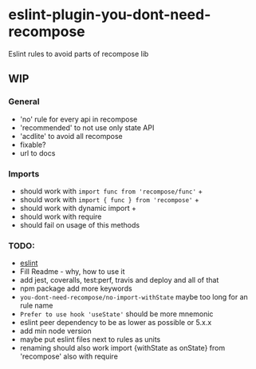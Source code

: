# eslint-plugin-you-dont-need-recompose

Eslint rules to avoid parts of recompose lib

## WIP

### General

- 'no' rule for every api in recompose
- 'recommended' to not use only state API
- 'acdlite' to avoid all recompose
- fixable?
- url to docs

### Imports

- should work with `import func from 'recompose/func'` +
- should work with `import { func } from 'recompose'` +
- should work with dynamic import +
- should work with require
- should fail on usage of this methods

### TODO:

- [eslint](https://eslint.org/docs/developer-guide/working-with-rules)
- Fill Readme - why, how to use it
- add jest, coveralls, test:perf, travis and deploy and all of that
- npm package add more keywords
- `you-dont-need-recompose/no-import-withState` maybe too long for an rule name
- `Prefer to use hook 'useState'` should be more mnemonic
- eslint peer dependency to be as lower as possible or 5.x.x
- add min node version
- maybe put eslint files next to rules as units
- renaming should also work import {withState as onState} from 'recompose' also with require
